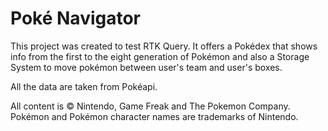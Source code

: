 # Poké Navigator

This project was created to test RTK Query. It offers a Pokédex that shows info from the first to the eight generation of Pokémon and also a Storage System to move pokémon between user's team and user's boxes.

All the data are taken from Pokéapi.

All content is © Nintendo, Game Freak and The Pokemon Company. Pokémon and Pokémon character names are trademarks of Nintendo.